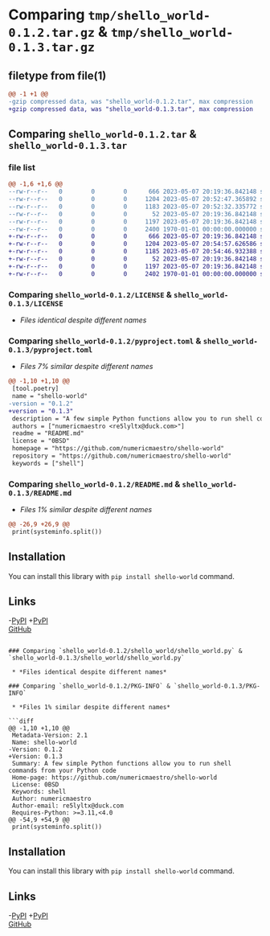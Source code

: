 # Comparing `tmp/shello_world-0.1.2.tar.gz` & `tmp/shello_world-0.1.3.tar.gz`

## filetype from file(1)

```diff
@@ -1 +1 @@
-gzip compressed data, was "shello_world-0.1.2.tar", max compression
+gzip compressed data, was "shello_world-0.1.3.tar", max compression
```

## Comparing `shello_world-0.1.2.tar` & `shello_world-0.1.3.tar`

### file list

```diff
@@ -1,6 +1,6 @@
--rw-r--r--   0        0        0      666 2023-05-07 20:19:36.842148 shello_world-0.1.2/LICENSE
--rw-r--r--   0        0        0     1204 2023-05-07 20:52:47.365892 shello_world-0.1.2/pyproject.toml
--rw-r--r--   0        0        0     1183 2023-05-07 20:52:32.335772 shello_world-0.1.2/README.md
--rw-r--r--   0        0        0       52 2023-05-07 20:19:36.842148 shello_world-0.1.2/shello_world/__init__.py
--rw-r--r--   0        0        0     1197 2023-05-07 20:19:36.842148 shello_world-0.1.2/shello_world/shello_world.py
--rw-r--r--   0        0        0     2400 1970-01-01 00:00:00.000000 shello_world-0.1.2/PKG-INFO
+-rw-r--r--   0        0        0      666 2023-05-07 20:19:36.842148 shello_world-0.1.3/LICENSE
+-rw-r--r--   0        0        0     1204 2023-05-07 20:54:57.626586 shello_world-0.1.3/pyproject.toml
+-rw-r--r--   0        0        0     1185 2023-05-07 20:54:46.932388 shello_world-0.1.3/README.md
+-rw-r--r--   0        0        0       52 2023-05-07 20:19:36.842148 shello_world-0.1.3/shello_world/__init__.py
+-rw-r--r--   0        0        0     1197 2023-05-07 20:19:36.842148 shello_world-0.1.3/shello_world/shello_world.py
+-rw-r--r--   0        0        0     2402 1970-01-01 00:00:00.000000 shello_world-0.1.3/PKG-INFO
```

### Comparing `shello_world-0.1.2/LICENSE` & `shello_world-0.1.3/LICENSE`

 * *Files identical despite different names*

### Comparing `shello_world-0.1.2/pyproject.toml` & `shello_world-0.1.3/pyproject.toml`

 * *Files 7% similar despite different names*

```diff
@@ -1,10 +1,10 @@
 [tool.poetry]
 name = "shello-world"
-version = "0.1.2"
+version = "0.1.3"
 description = "A few simple Python functions allow you to run shell commands from your Python code"
 authors = ["numericmaestro <re5lyltx@duck.com>"]
 readme = "README.md"
 license = "0BSD"
 homepage = "https://github.com/numericmaestro/shello-world"
 repository = "https://github.com/numericmaestro/shello-world"
 keywords = ["shell"]
```

### Comparing `shello_world-0.1.2/README.md` & `shello_world-0.1.3/README.md`

 * *Files 1% similar despite different names*

```diff
@@ -26,9 +26,9 @@
 print(systeminfo.split())
 ```
 
 ## Installation
 You can install this library with ```pip install shello-world``` command.
 
 ## Links
-[PyPI](https://pypi.org/project/shello-world/)
+[PyPI](https://pypi.org/project/shello-world/)  
 [GitHub](https://github.com/numericmaestro/shello-world)
```

### Comparing `shello_world-0.1.2/shello_world/shello_world.py` & `shello_world-0.1.3/shello_world/shello_world.py`

 * *Files identical despite different names*

### Comparing `shello_world-0.1.2/PKG-INFO` & `shello_world-0.1.3/PKG-INFO`

 * *Files 1% similar despite different names*

```diff
@@ -1,10 +1,10 @@
 Metadata-Version: 2.1
 Name: shello-world
-Version: 0.1.2
+Version: 0.1.3
 Summary: A few simple Python functions allow you to run shell commands from your Python code
 Home-page: https://github.com/numericmaestro/shello-world
 License: 0BSD
 Keywords: shell
 Author: numericmaestro
 Author-email: re5lyltx@duck.com
 Requires-Python: >=3.11,<4.0
@@ -54,9 +54,9 @@
 print(systeminfo.split())
 ```
 
 ## Installation
 You can install this library with ```pip install shello-world``` command.
 
 ## Links
-[PyPI](https://pypi.org/project/shello-world/)
+[PyPI](https://pypi.org/project/shello-world/)  
 [GitHub](https://github.com/numericmaestro/shello-world)
```

